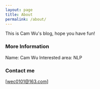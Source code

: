 ```yaml
---
layout: page
title: About
permalink: /about/
---
```


This is Cam Wu's blog, hope you have fun!

### More Information

Name: Cam Wu
Interested area: NLP

### Contact me

[wec0101@163.com]
